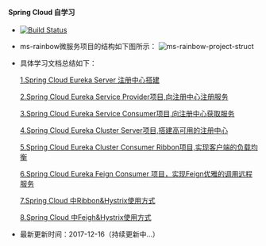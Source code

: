 #### Spring Cloud 自学习
* [![Build Status](https://www.travis-ci.org/YuJhon/microservice-rainbow.svg?branch=master)](https://www.travis-ci.org/YuJhon/microservice-rainbow)

* ms-rainbow微服务项目的结构如下图所示：
  ![ms-rainbow-project-struct](./photos/ms-rainbow-project-struct-new.png)

* 具体学习文档总结如下：
    
    [1.Spring Cloud Eureka Server 注册中心搭建](./ms-rainbow-eureka-server-a/doc/1.Spring%20Cloud%20Eureka%20Server%20搭建.md)
    
    [2.Spring Cloud Eureka Service Provider项目,向注册中心注册服务](./ms-rainbow-eureka-provider-a/doc/1.Spring%20Cloud%20Eureka%20Service%20Provider项目.md)
    
    [3.Spring Cloud Eureka Service Consumer项目,向注册中心获取服务](./ms-rainbow-eureka-consumer-a/doc/1.Spring-Cloud-Eureka-Service-Consumer项目.md)

    [4.Spring Cloud Eureka Cluster Server项目,搭建高可用的注册中心](./ms-rainbow-eureka-cluster-server/doc/1.Spring%20Cloud%20Eureka%20Cluster%20Server项目.md)
    
    [5.Spring Cloud Eureka Cluster Consumer Ribbon项目,实现客户端的负载均衡](./ms-rainbow-eureka-cluster-provider/doc/1.Spring%20Cloud%20Ribbon%20客户端负载均衡.md)
    
    [6.Spring Cloud Eureka Feign Consumer 项目，实现Feign优雅的调用远程服务](./ms-rainbow-eureka-cluster-feign-consumer/doc/1.Spring%20Cloud%20Eureka%20Feign%20Consumer%20项目.md)

    [7.Spring Cloud 中Ribbon&Hystrix使用方式](./ms-rainbow-cluster-ribbon-hystrix-consumer/doc/1.Spring%20Cloud%20中Ribbon&Hystrix使用方式.md)
    
    [8.Spring Cloud 中Feigh&Hystrix使用方式](./ms-rainbow-cluster-feign-hystrix-consumer/doc/1.Spring%20Cloud%20Feign&Hystrix项目.md)
    
* 最新更新时间：2017-12-16（持续更新中...）